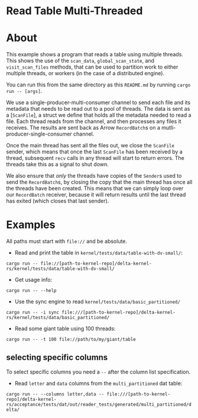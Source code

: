 Read Table Multi-Threaded
=========================

# About
This example shows a program that reads a table using multiple threads. This shows the use of the
`scan_data`, `global_scan_state`, and `visit_scan_files` methods, that can be used to partition work
to either multiple threads, or workers (in the case of a distributed engine).

You can run this from the same directory as this `README.md` by running `cargo run -- [args]`.

We use a single-producer-multi-consumer channel to send each file and its metadata that needs to be
read out to a pool of threads. The data is sent as a [`ScanFile`], a struct we define that holds all
the metadata needed to read a file. Each thread reads from the channel, and then processes any files
it receives. The results are sent back as Arrow `RecordBatch`s on a mutli-producer-single-consumer
channel.

Once the main thread has sent all the files out, we close the `ScanFile` sender, which means that
once the last `ScanFile` has been received by a thread, subsequent `recv` calls in any thread will
start to return errors. The threads take this as a signal to shut down.

We also ensure that _only_ the threads have copies of the `Sender`s used to send the `RecordBatch`s,
by closing the copy that the main thread has once all the threads have been created. This means that
we can simply loop over our `RecordBatch` receiver, because it will return results until the last
thread has exited (which closes that last sender).

# Examples

All paths must start with `file://` and be absolute.

- Read and print the table in `kernel/tests/data/table-with-dv-small/`:

`cargo run -- file://[path-to-kernel-repo]/delta-kernel-rs/kernel/tests/data/table-with-dv-small/`

- Get usage info:

`cargo run -- --help`

- Use the sync engine to read `kernel/tests/data/basic_partitioned/`

`cargo run -- -i sync file:///[path-to-kernel-repo]/delta-kernel-rs/kernel/tests/data/basic_partitioned/`

- Read some giant table using 100 threads:

`cargo run -- -t 100 file://path/to/my/giant/table`

## selecting specific columns

To select specific columns you need a `--` after the column list specification.

- Read `letter` and `data` columns from the `multi_partitioned` dat table:

`cargo run -- --columns letter,data -- file:///[path-to-kernel-repo]/delta-kernel-rs/acceptance/tests/dat/out/reader_tests/generated/multi_partitioned/delta/`

